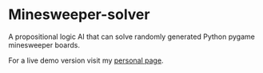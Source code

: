 # Minesweeper-solver
A propositional logic AI that can solve randomly generated Python pygame minesweeper boards.

For a live demo version visit my [personal page](simonakolarova.github.io).
